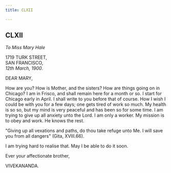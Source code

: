 ```yaml
---
title: CLXII

---
```





  

  


## CLXII

*To Miss Mary Hale*

1719 TURK STREET,  
SAN FRANCISCO,  
*12th March, 1900*.

DEAR MARY,

How are you? How is Mother, and the sisters? How are things going on in
Chicago? I am in Frisco, and shall remain here for a month or so. I
start for Chicago early in April. I shall write to you before that of
course. How I wish I could be with you for a few days; one gets tired of
work so much. My health is so so, but my mind is very peaceful and has
been so for some time. I am trying to give up all anxiety unto the Lord.
I am only a worker. My mission is to obey and work. He knows the rest.

"Giving up all vexations and paths, do thou take refuge unto Me. I will
save you from all dangers" (Gita, XVIII.66).

I am trying hard to realise that. May I be able to do it soon.

Ever your affectionate brother,

VIVEKANANDA.


